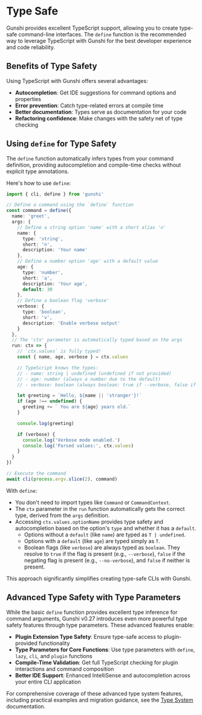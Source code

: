 # Type Safe

Gunshi provides excellent TypeScript support, allowing you to create type-safe command-line interfaces. The `define` function is the recommended way to leverage TypeScript with Gunshi for the best developer experience and code reliability.

## Benefits of Type Safety

Using TypeScript with Gunshi offers several advantages:

- **Autocompletion**: Get IDE suggestions for command options and properties
- **Error prevention**: Catch type-related errors at compile time
- **Better documentation**: Types serve as documentation for your code
- **Refactoring confidence**: Make changes with the safety net of type checking

## Using `define` for Type Safety

The `define` function automatically infers types from your command definition, providing autocompletion and compile-time checks without explicit type annotations.

Here's how to use `define`:

```ts
import { cli, define } from 'gunshi'

// Define a command using the `define` function
const command = define({
  name: 'greet',
  args: {
    // Define a string option 'name' with a short alias 'n'
    name: {
      type: 'string',
      short: 'n',
      description: 'Your name'
    },
    // Define a number option 'age' with a default value
    age: {
      type: 'number',
      short: 'a',
      description: 'Your age',
      default: 30
    },
    // Define a boolean flag 'verbose'
    verbose: {
      type: 'boolean',
      short: 'v',
      description: 'Enable verbose output'
    }
  },
  // The 'ctx' parameter is automatically typed based on the args
  run: ctx => {
    // `ctx.values` is fully typed!
    const { name, age, verbose } = ctx.values

    // TypeScript knows the types:
    // - name: string | undefined (undefined if not provided)
    // - age: number (always a number due to the default)
    // - verbose: boolean (always boolean: true if --verbose, false if --no-verbose or omitted)

    let greeting = `Hello, ${name || 'stranger'}!`
    if (age !== undefined) {
      greeting += ` You are ${age} years old.`
    }

    console.log(greeting)

    if (verbose) {
      console.log('Verbose mode enabled.')
      console.log('Parsed values:', ctx.values)
    }
  }
})

// Execute the command
await cli(process.argv.slice(2), command)
```

With `define`:

- You don't need to import types like `Command` or `CommandContext`.
- The `ctx` parameter in the `run` function automatically gets the correct type, derived from the `args` definition.
- Accessing `ctx.values.optionName` provides type safety and autocompletion based on the option's `type` and whether it has a `default`.
  - Options without a `default` (like `name`) are typed as `T | undefined`.
  - Options with a `default` (like `age`) are typed simply as `T`.
  - Boolean flags (like `verbose`) are always typed as `boolean`. They resolve to `true` if the flag is present (e.g., `--verbose`), `false` if the negating flag is present (e.g., `--no-verbose`), and `false` if neither is present.

This approach significantly simplifies creating type-safe CLIs with Gunshi.

## Advanced Type Safety with Type Parameters

While the basic `define` function provides excellent type inference for command arguments, Gunshi v0.27 introduces even more powerful type safety features through type parameters. These advanced features enable:

- **Plugin Extension Type Safety**: Ensure type-safe access to plugin-provided functionality
- **Type Parameters for Core Functions**: Use type parameters with `define`, `lazy`, `cli`, and `plugin` functions
- **Compile-Time Validation**: Get full TypeScript checking for plugin interactions and command composition
- **Better IDE Support**: Enhanced IntelliSense and autocompletion across your entire CLI application

For comprehensive coverage of these advanced type system features, including practical examples and migration guidance, see the [Type System](/guide/advanced/type-system) documentation.
